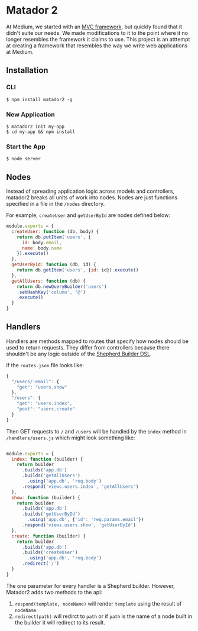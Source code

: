# Matador 2
At Medium, we started with an [MVC framework](https://github.com/Obvious/matador), but quickly found that it didn't suite our needs. We made modifications to it to the point where it no longer resembles the framework it claims to use. This project is an atttempt at creating a framework that resembles the way we write web applications at Medium.

## Installation

### CLI
```
$ npm install matador2 -g
```

### New Application
```
$ matador2 init my-app
$ cd my-app && npm install
```

### Start the App
```
$ node server
```

## Nodes
Instead of spreading application logic across models and controllers, matador2 breaks all units of work into nodes. Nodes are just functions specified in a file in the `/nodes` directory.

For example, `createUser` and `getUserById` are nodes defined below:
```javascript
module.exports = {
  createUser: function (db, body) {
    return db.putItem('users', {
      id: body.email,
      name: body.name
    }).execute()
  },
  getUserById: function (db, id) {
    return db.getItem('users', {id: id}).execute()
  },
  getAllUsers: function (db) {
    return db.newQueryBuilder('users')
    .setHashKey('column', '@')
    .execute()
  }
}

```

## Handlers
Handlers are methods mapped to routes that specify how nodes should be used to return requests. They differ from controllers because there shouldn't be any logic outside of the [Shepherd Builder DSL](https://github.com/Obvious/shepherd#building-nodes).

If the `routes.json` file looks like:

```javascript
{
  "/users/:email": {
    "get": "users.show"
  },
  "/users": {
    "get": "users.index",
    "post": "users.create"
  }
}

```

Then GET requests to `/` and `/users` will be handled by the `index` method in `/handlers/users.js` which might look something like:

```javascript

module.exports = {
  index: function (builder) {
    return builder
      .builds('app.db')
      .builds('getAllUsers')
        .using('app.db', 'req.body')
      .respond('views.users.index', 'getAllUsers')
  },
  show: function (builder) {
    return builder
      .builds('app.db')
      .builds('getUserById')
        .using('app.db', {'id': 'req.params.email'})
      .respond('views.users.show', 'getUserById')
  },
  create: function (builder) {
    return builder
      .builds('app.db')
      .builds('createUser')
        .using('app.db', 'req.body')
      .redirect('/')
  }
}

```
The one parameter for every handler is a Shepherd builder. However, Matador2 adds two methods to the api:
1. `respond(template, nodeName)` will render `template` using the result of `nodeName`.
2. `redirect(path)` will redirct to `path` or if `path` is the name of a node built in the builder it will redirect to its result.






